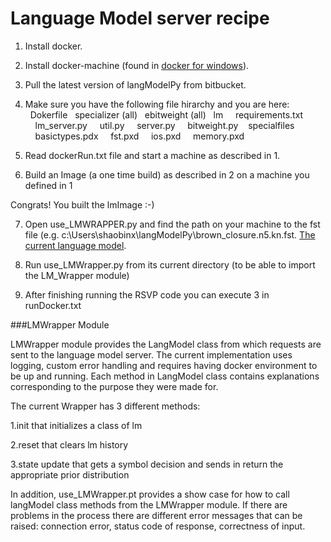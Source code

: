 # Language Model server recipe
1. Install docker.

2. Install docker-machine (found in [docker for windows](https://docs.docker.com/engine/installation/windows/)).

3. Pull the latest version of langModelPy from bitbucket.

4. Make sure you have the following file hirarchy and you are here:
&nbsp;&nbsp;Dokerfile
&nbsp;&nbsp;specializer (all)
&nbsp;&nbsp;ebitweight (all)
&nbsp;&nbsp;lm
&nbsp;&nbsp;&nbsp;&nbsp;requirements.txt
&nbsp;&nbsp;&nbsp;&nbsp;lm_server.py
&nbsp;&nbsp;&nbsp;&nbsp;util.py
&nbsp;&nbsp;&nbsp;&nbsp;server.py
&nbsp;&nbsp;&nbsp;&nbsp;bitweight.py
&nbsp;&nbsp; specialfiles
&nbsp;&nbsp;&nbsp;&nbsp;basictypes.pdx
&nbsp;&nbsp;&nbsp;&nbsp;fst.pxd
&nbsp;&nbsp;&nbsp;&nbsp;ios.pxd
&nbsp;&nbsp;&nbsp;&nbsp;memory.pxd

    
5. Read dockerRun.txt file and start a machine as described in 1.

6. Build an Image (a one time build) as described in 2 on a machine you defined in 1

Congrats! You built the lmImage :-)

7. Open use_LMWRAPPER.py and find the path on your machine to the fst file (e.g. c:\Users\shaobinx\langModelPy\brown\_closure.n5.kn.fst. [The current language model](https://bitbucket.org/cogsyslab/langmodelpy/src/34e35c06d0f4/lm/?at=master).

8. Run use_LMWrapper.py from its current directory (to be able to import the LM_Wrapper module)

9. After finishing running the RSVP code you can execute 3 in runDocker.txt

###LMWrapper Module

LMWrapper module provides the LangModel class from which requests are sent to the language model server. 
The current implementation uses logging, custom error handling and requires having docker environment to be up and running. 
Each method in LangModel class contains explanations corresponding to the purpose they were made for. 

The current Wrapper has 3 different methods: 

1.init that initializes a class of lm

2.reset that clears lm history

3.state update that gets a symbol decision and sends in return the appropriate prior distribution

In addition, use_LMWrapper.pt provides a show case for how to call langModel class methods from the LMWrapper module.
If there are problems in the process there are different error messages that can be raised: connection error, status code of response, correctness of input. 
